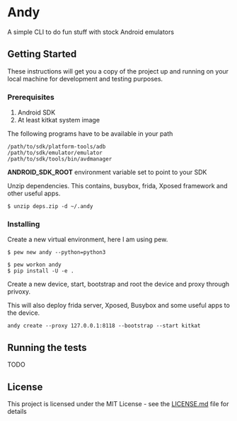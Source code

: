 # Andy

A simple CLI to do fun stuff with stock Android emulators


## Getting Started

These instructions will get you a copy of the project up and running on your local machine for development and testing purposes.

### Prerequisites

1. Android SDK
2. At least kitkat system image

The following programs have to be available in your path
```
/path/to/sdk/platform-tools/adb
/path/to/sdk/emulator/emulator
/path/to/sdk/tools/bin/avdmanager
```
**ANDROID_SDK_ROOT** environment variable set to point to your SDK

Unzip dependencies.
This contains, busybox, frida, Xposed framework and other useful apps.
```
$ unzip deps.zip -d ~/.andy
```

### Installing

Create a new virtual environment, here I am using pew.

```
$ pew new andy --python=python3
```

```
$ pew workon andy
$ pip install -U -e .
```

Create a new device, start, bootstrap and root the device and proxy through privoxy.

This will also deploy frida server, Xposed, Busybox and some useful apps to the device.
```
andy create --proxy 127.0.0.1:8118 --bootstrap --start kitkat
```


## Running the tests

TODO


## License

This project is licensed under the MIT License - see the [LICENSE.md](LICENSE.md) file for details
